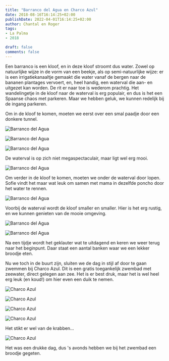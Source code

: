 ```yaml
---
title: "Barranco del Agua en Charco Azul"
date: 2018-08-16T16:14:25+02:00
publishDate: 2022-04-01T16:14:25+02:00
author: Chantal en Roger
tags:
- La Palma
- 2018

draft: false
comments: false
---
```


Een barranco is een kloof, en in deze kloof stroomt dus water. Zowel op natuurlijke wijze in de vorm van een beekje, als op semi-natuurlijke wijze: er is een irrigatiekanaaltje gemaakt die water vanaf de bergen naar de bananen plantages vervoert, en, heel handig, een waterval die aan- en uitgezet kan worden. De rit er naar toe is wederom prachtig. Het wandelingetje in de kloof naar de waterval is erg populair, en dus is het een Spaanse chaos met parkeren. Maar we hebben geluk, we kunnen redelijk bij de ingang parkeren.

Om in de kloof te komen, moeten we eerst over een smal paadje door een donkere tunnel.

![Barranco del Agua](./images/IMG_4595[3].jpg)

![Barranco del Agua](./images/IMG_6051[3].jpg)

![Barranco del Agua](./images/IMG_6050[3].jpg)

De waterval is op zich niet megaspectaculair, maar ligt wel erg mooi.

![Barranco del Agua](./images/IMG_4561[3].jpg)

Om verder in de kloof te komen, moeten we onder de waterval door lopen. Sofie vindt het maar wat leuk om samen met mama in dezelfde poncho door het water te rennen.

![Barranco del Agua](./images/IMG_4588[3].jpg)

Voorbij de waterval wordt de kloof smaller en smaller. Hier is het erg rustig, en we kunnen genieten van de mooie omgeving.

![Barranco del Agua](./images/IMG_6042[3].jpg)

![Barranco del Agua](./images/IMG_4573[5].jpg)

Na een tijdje wordt het geklauter wat te uitdagend en keren we weer terug naar het beginpunt. Daar staat een aantal banken waar we een lekker broodje eten.

Nu we toch in de buurt zijn, sluiten we de dag in stijl af door te gaan zwemmen bij Charco Azul. Dit is een gratis toegankelijk zwembad met zeewater, direct gelegen aan zee. Het is er best druk, maar het is wel heel erg leuk (en koud!) om hier even een duik te nemen.

![Charco Azul](./images/P1090036[3].jpg)

![Charco Azul](./images/IMG_4596[3].jpg)

![Charco Azul](./images/P1090066[3].jpg)

![Charco Azul](./images/P1090049[3].jpg)

Het stikt er wel van de krabben...

![Charco Azul](./images/P1090109[3].jpg)

Het was een drukke dag, dus 's avonds hebben we bij het zwembad een broodje gegeten.
